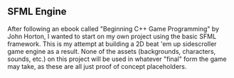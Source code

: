 ## SFML Engine

After following an ebook called "Beginning C++ Game Programming" by John Horton, I wanted to start on my own project using the basic SFML framework. This is my attempt at building a 2D beat 'em up sidescroller game engine as a result. None of the assets (backgrounds, characters, sounds, etc.) on this project will be used in whatever "final" form the game may take, as these are all just proof of concept placeholders.